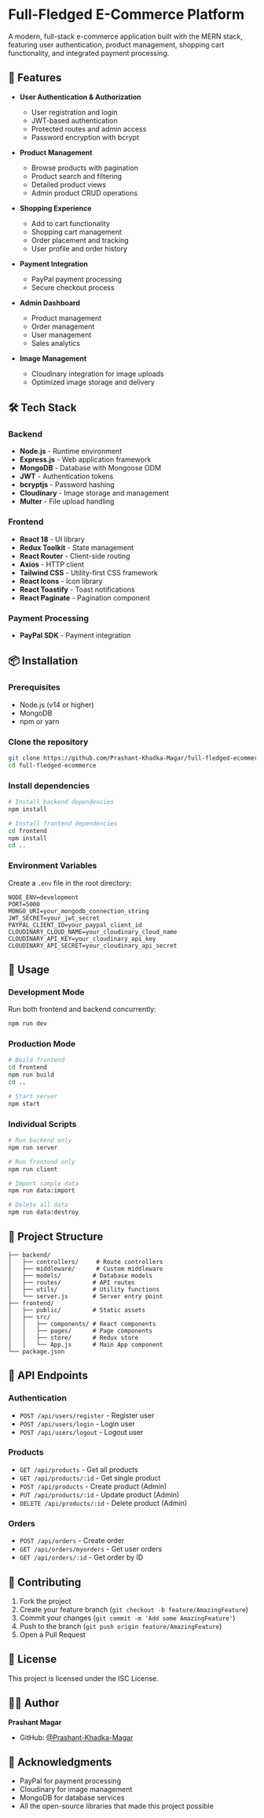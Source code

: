 # Full-Fledged E-Commerce Platform

A modern, full-stack e-commerce application built with the MERN stack, featuring user authentication, product management, shopping cart functionality, and integrated payment processing.

## 🚀 Features

- **User Authentication & Authorization**
  - User registration and login
  - JWT-based authentication
  - Protected routes and admin access
  - Password encryption with bcrypt

- **Product Management**
  - Browse products with pagination
  - Product search and filtering
  - Detailed product views
  - Admin product CRUD operations

- **Shopping Experience**
  - Add to cart functionality
  - Shopping cart management
  - Order placement and tracking
  - User profile and order history

- **Payment Integration**
  - PayPal payment processing
  - Secure checkout process

- **Admin Dashboard**
  - Product management
  - Order management
  - User management
  - Sales analytics

- **Image Management**
  - Cloudinary integration for image uploads
  - Optimized image storage and delivery

## 🛠️ Tech Stack

### Backend
- **Node.js** - Runtime environment
- **Express.js** - Web application framework
- **MongoDB** - Database with Mongoose ODM
- **JWT** - Authentication tokens
- **bcryptjs** - Password hashing
- **Cloudinary** - Image storage and management
- **Multer** - File upload handling

### Frontend
- **React 18** - UI library
- **Redux Toolkit** - State management
- **React Router** - Client-side routing
- **Axios** - HTTP client
- **Tailwind CSS** - Utility-first CSS framework
- **React Icons** - Icon library
- **React Toastify** - Toast notifications
- **React Paginate** - Pagination component

### Payment Processing
- **PayPal SDK** - Payment integration

## 📦 Installation

### Prerequisites
- Node.js (v14 or higher)
- MongoDB
- npm or yarn

### Clone the repository
```bash
git clone https://github.com/Prashant-Khadka-Magar/full-fledged-ecommerce.git
cd full-fledged-ecommerce
```

### Install dependencies
```bash
# Install backend dependencies
npm install

# Install frontend dependencies
cd frontend
npm install
cd ..
```

### Environment Variables
Create a `.env` file in the root directory:
```env
NODE_ENV=development
PORT=5000
MONGO_URI=your_mongodb_connection_string
JWT_SECRET=your_jwt_secret
PAYPAL_CLIENT_ID=your_paypal_client_id
CLOUDINARY_CLOUD_NAME=your_cloudinary_cloud_name
CLOUDINARY_API_KEY=your_cloudinary_api_key
CLOUDINARY_API_SECRET=your_cloudinary_api_secret
```

## 🚀 Usage

### Development Mode
Run both frontend and backend concurrently:
```bash
npm run dev
```

### Production Mode
```bash
# Build frontend
cd frontend
npm run build
cd ..

# Start server
npm start
```

### Individual Scripts
```bash
# Run backend only
npm run server

# Run frontend only
npm run client

# Import sample data
npm run data:import

# Delete all data
npm run data:destroy
```

## 📁 Project Structure

```
├── backend/
│   ├── controllers/     # Route controllers
│   ├── middleware/      # Custom middleware
│   ├── models/         # Database models
│   ├── routes/         # API routes
│   ├── utils/          # Utility functions
│   └── server.js       # Server entry point
├── frontend/
│   ├── public/         # Static assets
│   ├── src/
│   │   ├── components/ # React components
│   │   ├── pages/      # Page components
│   │   ├── store/      # Redux store
│   │   └── App.js      # Main App component
└── package.json
```

## 🔧 API Endpoints

### Authentication
- `POST /api/users/register` - Register user
- `POST /api/users/login` - Login user
- `POST /api/users/logout` - Logout user

### Products
- `GET /api/products` - Get all products
- `GET /api/products/:id` - Get single product
- `POST /api/products` - Create product (Admin)
- `PUT /api/products/:id` - Update product (Admin)
- `DELETE /api/products/:id` - Delete product (Admin)

### Orders
- `POST /api/orders` - Create order
- `GET /api/orders/myorders` - Get user orders
- `GET /api/orders/:id` - Get order by ID

## 🤝 Contributing

1. Fork the project
2. Create your feature branch (`git checkout -b feature/AmazingFeature`)
3. Commit your changes (`git commit -m 'Add some AmazingFeature'`)
4. Push to the branch (`git push origin feature/AmazingFeature`)
5. Open a Pull Request

## 📝 License

This project is licensed under the ISC License.

## 👨‍💻 Author

**Prashant Magar**
- GitHub: [@Prashant-Khadka-Magar](https://github.com/Prashant-Khadka-Magar)

## 🙏 Acknowledgments

- PayPal for payment processing
- Cloudinary for image management
- MongoDB for database services
- All the open-source libraries that made this project possible

